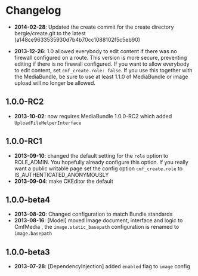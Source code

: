 Changelog
=========

* **2014-02-28**: Updated the create commit for the create directory
  bergie/create.git to the latest (a148ce9633535930d7b4b70cc1088102f5c5eb90)

* **2013-12-26**: 1.0 allowed everybody to edit content if there was no
  firewall configured on a route. This version is more secure, preventing
  editing if there is no firewall configured. If you want to allow everybody
  to edit content, set `cmf_create.role: false`.
  If you use this together with the MediaBundle, be sure to use at least 1.1.0
  of MediaBundle or image upload will no longer be allowed.

1.0.0-RC2
---------

* **2013-10-02**: now requires MediaBundle 1.0.0-RC2 which added `UploadFileHelperInterface`

1.0.0-RC1
---------

* **2013-09-10**: changed the default setting for the `role` option to ROLE_ADMIN.
  You hopefully already configure this option. If you really want a public
  writable page set the config option `cmf_create.role` to IS_AUTHENTICATED_ANONYMOUSLY
* **2013-09-04**: make CKEditor the default

1.0.0-beta4
-----------

* **2013-08-20**: Changed configuration to match Bundle standards
* **2013-08-16**: [Model] moved Image document, interface and logic to CmfMedia
  , the `image.static_basepath` configuration is renamed to `image.basepath`

1.0.0-beta3
-----------

* **2013-07-28**: [DependencyInjection] added `enabled` flag to `image` config
